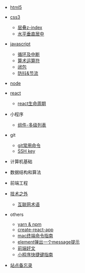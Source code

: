 <!--
 * @Author: lbt
 * @Date: 2019-11-05 14:31:38
 * @LastEditTime: 2019-11-06 10:08:06
 -->
* [html5](html5/)

* [css3](css3/)

    - [层叠z-index](css3/layer)
    - [水平垂直居中](css3/center)
* [javascript](javascript/)

    - [循环及中断](javascript/loop)
    - [算术运算符](javascript/operator)
    - [闭包](javascript/closure)
    - [防抖&节流](javascript/debounce)

* [node](node/)
* [react](react/)

    - [react生命周期](react/lifetime)

* 小程序

    - [组件-多级列表](miniprogram/component)

* git

    - [git常用命令](git/git常用命令)
    - [SSH key](git/ssh)

* 计算机基础
* 数据结构和算法
* 前端工程
* [技术之外](extend/)

    - [互联网术语](extend/互联网术语)
* others

    - [yarn & npm](others/yarn)
    - [create-react-app](others/create-react-app)
    - [mac终端命令指南](others/mac终端命令指南)
    - [element弹出一个message提示](others/element)
    - [前端好文](others/前端好文)
    - [小程序快捷键指南](others/miniprogram)

* [站点备忘录](website)


